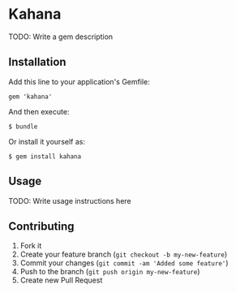 # Kahana

TODO: Write a gem description

## Installation

Add this line to your application's Gemfile:

    gem 'kahana'

And then execute:

    $ bundle

Or install it yourself as:

    $ gem install kahana

## Usage

TODO: Write usage instructions here

## Contributing

1. Fork it
2. Create your feature branch (`git checkout -b my-new-feature`)
3. Commit your changes (`git commit -am 'Added some feature'`)
4. Push to the branch (`git push origin my-new-feature`)
5. Create new Pull Request

